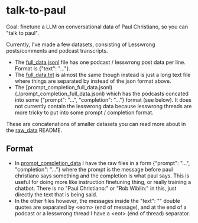 # talk-to-paul

Goal: finetune a LLM on conversational data of Paul Christiano, so you can "talk to paul".

Currently, I've made a few datasets, consisting of Lesswrong posts/comments and podcast transcripts.
* The [full_data.jsonl](./full_data.jsonl) file has one podcast / lesswrong post data per line. Format is {"text": "..."}.
* The [full_data.txt](./full_data.txt) is almost the same though instead is just a long text file where things are separated by <eop> instead of the json format above.
* The [prompt_completion_full_data.jsonl)(./prompt_completion_full_data.jsonl) which has the podcasts concated into some  {"prompt": "...", "completion": "..."} format (see below). It does not currently contain the lesswrong data because lesswrong threads are more tricky to put into some prompt / completion format.

These are concatenations of smaller datasets you can read more about in the [raw_data](./raw_data) README.

## Format

* In [prompt_completion_data](./prompt_completion_data) I have the raw files in a form {"prompt": "...", "completion": "..."} where the prompt is the message before paul christiano says something and the completion is what paul says. This is useful for doing more like instruction finetuning thing, or really training a chatbot. There is no "Paul Christiano:" or "Rob Wiblin:" in this, just directly the text that is being said.
* In the other files however, the messages inside the "text": "" double quotes are separated by \<eom\> (end of message), and at the end of a podcast or a lesswrong thread I have a \<eot\> (end of thread) separator.
